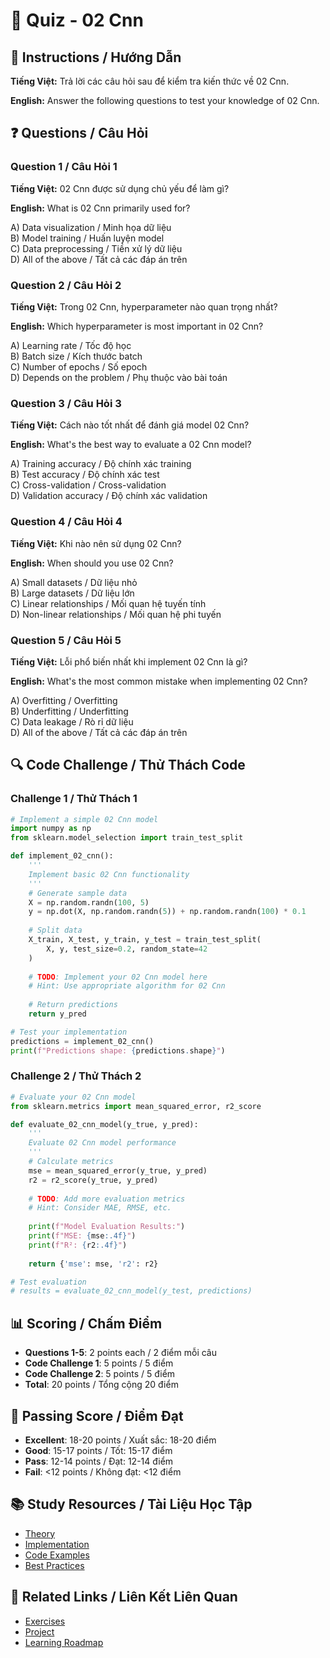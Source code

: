 # 🧠 Quiz - 02 Cnn

## 📝 Instructions / Hướng Dẫn

**Tiếng Việt:** Trả lời các câu hỏi sau để kiểm tra kiến thức về 02 Cnn.

**English:** Answer the following questions to test your knowledge of 02 Cnn.

## ❓ Questions / Câu Hỏi

### Question 1 / Câu Hỏi 1
**Tiếng Việt:** 02 Cnn được sử dụng chủ yếu để làm gì?

**English:** What is 02 Cnn primarily used for?

A) Data visualization / Minh họa dữ liệu  
B) Model training / Huấn luyện model  
C) Data preprocessing / Tiền xử lý dữ liệu  
D) All of the above / Tất cả các đáp án trên

### Question 2 / Câu Hỏi 2
**Tiếng Việt:** Trong 02 Cnn, hyperparameter nào quan trọng nhất?

**English:** Which hyperparameter is most important in 02 Cnn?

A) Learning rate / Tốc độ học  
B) Batch size / Kích thước batch  
C) Number of epochs / Số epoch  
D) Depends on the problem / Phụ thuộc vào bài toán

### Question 3 / Câu Hỏi 3
**Tiếng Việt:** Cách nào tốt nhất để đánh giá model 02 Cnn?

**English:** What's the best way to evaluate a 02 Cnn model?

A) Training accuracy / Độ chính xác training  
B) Test accuracy / Độ chính xác test  
C) Cross-validation / Cross-validation  
D) Validation accuracy / Độ chính xác validation

### Question 4 / Câu Hỏi 4
**Tiếng Việt:** Khi nào nên sử dụng 02 Cnn?

**English:** When should you use 02 Cnn?

A) Small datasets / Dữ liệu nhỏ  
B) Large datasets / Dữ liệu lớn  
C) Linear relationships / Mối quan hệ tuyến tính  
D) Non-linear relationships / Mối quan hệ phi tuyến

### Question 5 / Câu Hỏi 5
**Tiếng Việt:** Lỗi phổ biến nhất khi implement 02 Cnn là gì?

**English:** What's the most common mistake when implementing 02 Cnn?

A) Overfitting / Overfitting  
B) Underfitting / Underfitting  
C) Data leakage / Rò rỉ dữ liệu  
D) All of the above / Tất cả các đáp án trên

## 🔍 Code Challenge / Thử Thách Code

### Challenge 1 / Thử Thách 1
```python
# Implement a simple 02 Cnn model
import numpy as np
from sklearn.model_selection import train_test_split

def implement_02_cnn():
    '''
    Implement basic 02 Cnn functionality
    '''
    # Generate sample data
    X = np.random.randn(100, 5)
    y = np.dot(X, np.random.randn(5)) + np.random.randn(100) * 0.1
    
    # Split data
    X_train, X_test, y_train, y_test = train_test_split(
        X, y, test_size=0.2, random_state=42
    )
    
    # TODO: Implement your 02 Cnn model here
    # Hint: Use appropriate algorithm for 02 Cnn
    
    # Return predictions
    return y_pred

# Test your implementation
predictions = implement_02_cnn()
print(f"Predictions shape: {predictions.shape}")
```

### Challenge 2 / Thử Thách 2
```python
# Evaluate your 02 Cnn model
from sklearn.metrics import mean_squared_error, r2_score

def evaluate_02_cnn_model(y_true, y_pred):
    '''
    Evaluate 02 Cnn model performance
    '''
    # Calculate metrics
    mse = mean_squared_error(y_true, y_pred)
    r2 = r2_score(y_true, y_pred)
    
    # TODO: Add more evaluation metrics
    # Hint: Consider MAE, RMSE, etc.
    
    print(f"Model Evaluation Results:")
    print(f"MSE: {mse:.4f}")
    print(f"R²: {r2:.4f}")
    
    return {'mse': mse, 'r2': r2}

# Test evaluation
# results = evaluate_02_cnn_model(y_test, predictions)
```

## 📊 Scoring / Chấm Điểm

- **Questions 1-5**: 2 points each / 2 điểm mỗi câu
- **Code Challenge 1**: 5 points / 5 điểm
- **Code Challenge 2**: 5 points / 5 điểm
- **Total**: 20 points / Tổng cộng 20 điểm

## 🎯 Passing Score / Điểm Đạt

- **Excellent**: 18-20 points / Xuất sắc: 18-20 điểm
- **Good**: 15-17 points / Tốt: 15-17 điểm  
- **Pass**: 12-14 points / Đạt: 12-14 điểm
- **Fail**: <12 points / Không đạt: <12 điểm

## 📚 Study Resources / Tài Liệu Học Tập

- [Theory](./THEORY_02_cnn.md)
- [Implementation](./IMPLEMENTATION_02_cnn.md)
- [Code Examples](./CODE_EXAMPLES_02_cnn.md)
- [Best Practices](./BEST_PRACTICES_02_cnn.md)

## 🔗 Related Links / Liên Kết Liên Quan

- [Exercises](./EXERCISES_02_cnn.md)
- [Project](./PROJECT_02_cnn.md)
- [Learning Roadmap](./LEARNING_ROADMAP_02_cnn.md)
